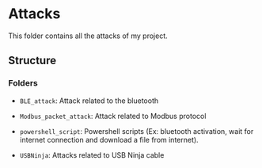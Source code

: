 # Attacks

This folder contains all the attacks of my project.

## Structure

### Folders

- `BLE_attack`: Attack related to the bluetooth

- `Modbus_packet_attack`: Attack related to Modbus protocol

- `powershell_script`: Powershell scripts (Ex: bluetooth activation, wait for internet connection and download a file from internet).

- `USBNinja`: Attacks related to USB Ninja cable